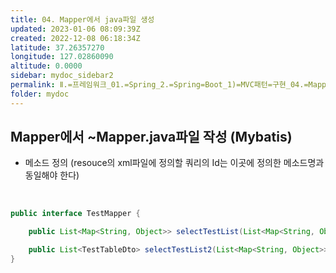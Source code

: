 ```yaml
---
title: 04. Mapper에서 java파일 생성
updated: 2023-01-06 08:09:39Z
created: 2022-12-08 06:18:34Z
latitude: 37.26357270
longitude: 127.02860090
altitude: 0.0000
sidebar: mydoc_sidebar2
permalink: Ⅱ.=프레임워크_01.=Spring_2.=Spring=Boot_1)=MVC패턴=구현_04.=Mapper에서=java파일=생성.html
folder: mydoc
---
```


## Mapper에서 ~Mapper.java파일 작성 (Mybatis)
- 메소드 정의 (resouce의 xml파일에 정의할 쿼리의 Id는 이곳에 정의한 메소드명과 동일해야 한다)
<br>

```java
public interface TestMapper {

	public List<Map<String, Object>> selectTestList(List<Map<String, Object>> props) throws DataAccessException;

	public List<TestTableDto> selectTestList2(List<Map<String, Object>> props) throws DataAccessException;
}
```
